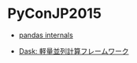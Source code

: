 # PyConJP2015

- [pandas internals](https://speakerdeck.com/sinhrks/pyconjp-2015-pandas-internals)

- [Dask: 軽量並列計算フレームワーク](https://speakerdeck.com/sinhrks/pyconjp-2015-dask-qing-liang-bing-lie-ji-suan-huremuwaku-lightning-talks)
